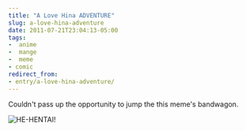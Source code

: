 ```yaml
---
title: "A Love Hina ADVENTURE"
slug: a-love-hina-adventure
date: 2011-07-21T23:04:13-05:00
tags:
-  anime
-  mange
-  meme
- comic
redirect_from:
- entry/a-love-hina-adventure/
---
```

Couldn't pass up the opportunity to jump the this meme's bandwagon.

![](http://images.dxprog.com/blog/love_hina_adventure.jpg "HE-HENTAI!")
